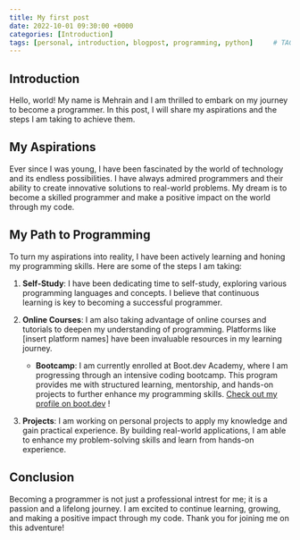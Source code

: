 ```yaml
---
title: My first post
date: 2022-10-01 09:30:00 +0000
categories: [Introduction]
tags: [personal, introduction, blogpost, programming, python]     # TAG names should always be lowercase
---
```


## Introduction

Hello, world! My name is Mehrain and I am thrilled to embark on my journey to become a programmer. In this post, I will share my aspirations and the steps I am taking to achieve them.

## My Aspirations

Ever since I was young, I have been fascinated by the world of technology and its endless possibilities. I have always admired programmers and their ability to create innovative solutions to real-world problems. My dream is to become a skilled programmer and make a positive impact on the world through my code.

## My Path to Programming

To turn my aspirations into reality, I have been actively learning and honing my programming skills. Here are some of the steps I am taking:

1. **Self-Study**: I have been dedicating time to self-study, exploring various programming languages and concepts. I believe that continuous learning is key to becoming a successful programmer.

2. **Online Courses**: I am also taking advantage of online courses and tutorials to deepen my understanding of programming. Platforms like [insert platform names] have been invaluable resources in my learning journey. 

    - **Bootcamp**: I am currently enrolled at Boot.dev Academy, where I am progressing through an intensive coding bootcamp. This program provides me with structured learning, mentorship, and hands-on projects to further enhance my programming skills. [Check out my profile on boot.dev](https://www.boot.dev/u/mehrain) !

3. **Projects**: I am working on personal projects to apply my knowledge and gain practical experience. By building real-world applications, I am able to enhance my problem-solving skills and learn from hands-on experience.

## Conclusion

Becoming a programmer is not just a professional intrest for me; it is a passion and a lifelong journey. I am excited to continue learning, growing, and making a positive impact through my code. Thank you for joining me on this adventure! 

